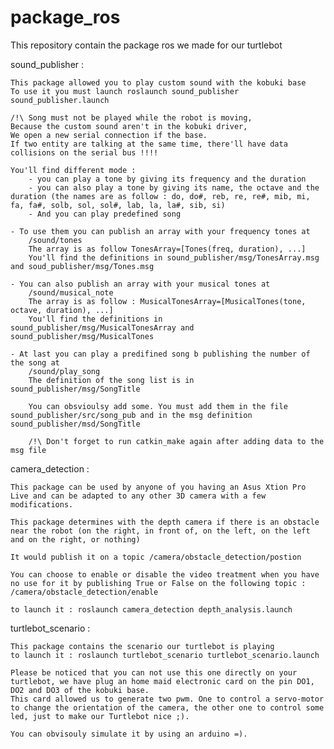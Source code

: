 # package_ros
This repository contain the package ros we made for our turtlebot

sound_publisher : 

	This package allowed you to play custom sound with the kobuki base
	To use it you must launch roslaunch sound_publisher sound_publisher.launch

	/!\ Song must not be played while the robot is moving,
	Because the custom sound aren't in the kobuki driver, 
	We open a new serial connection if the base.
 	If two entity are talking at the same time, there'll have data collisions on the serial bus !!!!
	
	You'll find different mode :
		- you can play a tone by giving its frequency and the duration
		- you can also play a tone by giving its name, the octave and the duration (the names are as follow : do, do#, reb, re, re#, mib, mi, fa, fa#, solb, sol, sol#, lab, la, la#, sib, si)
		- And you can play predefined song

	- To use them you can publish an array with your frequency tones at
		/sound/tones
		The array is as follow TonesArray=[Tones(freq, duration), ...]
		You'll find the definitions in sound_publisher/msg/TonesArray.msg and soud_publisher/msg/Tones.msg

	- You can also publish an array with your musical tones at 
		/sound/musical_note
		The array is as follow : MusicalTonesArray=[MusicalTones(tone, octave, duration), ...]
		You'll find the definitions in sound_publisher/msg/MusicalTonesArray and sound_publisher/msg/MusicalTones

	- At last you can play a predifined song b publishing the number of the song at 
		/sound/play_song
		The definition of the song list is in sound_publisher/msg/SongTitle

		You can obsvioulsy add some. You must add them in the file sound_publisher/src/song_pub and in the msg definition sound_publisher/msd/SongTitle
		
		/!\ Don't forget to run catkin_make again after adding data to the msg file


camera_detection : 

	This package can be used by anyone of you having an Asus Xtion Pro Live and can be adapted to any other 3D camera with a few modifications.

	This package determines with the depth camera if there is an obstacle near the robot (on the right, in front of, on the left, on the left and on the right, or nothing)

	It would publish it on a topic /camera/obstacle_detection/postion

	You can choose to enable or disable the video treatment when you have no use for it by publishing True or False on the following topic : 
	/camera/obstacle_detection/enable

	to launch it : roslaunch camera_detection depth_analysis.launch


turtlebot_scenario : 

	This package contains the scenario our turtlebot is playing
	to launch it : roslaunch turtlebot_scenario turtlebot_scenario.launch 

	Please be noticed that you can not use this one directly on your turtlebot, we have plug an home maid electronic card on the pin DO1, DO2 and DO3 of the kobuki base.
	This card allowed us to generate two pwm. One to control a servo-motor to change the orientation of the camera, the other one to control some led, just to make our Turtlebot nice ;).

	You can obvisouly simulate it by using an arduino =).
